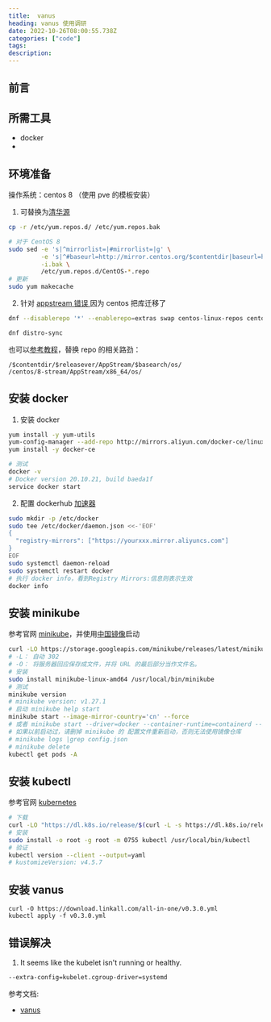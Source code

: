 ```yaml
---
title:  vanus
heading: vanus 使用调研
date: 2022-10-26T08:00:55.738Z
categories: ["code"]
tags: 
description: 
---
```


## 前言


##  所需工具
- docker
- 



## 环境准备
操作系统：centos 8 （使用 pve 的模板安装）

1. 可替换为[清华源](https://mirrors.tuna.tsinghua.edu.cn/help/centos/)
```bash
cp -r /etc/yum.repos.d/ /etc/yum.repos.bak

# 对于 CentOS 8
sudo sed -e 's|^mirrorlist=|#mirrorlist=|g' \
         -e 's|^#baseurl=http://mirror.centos.org/$contentdir|baseurl=https://mirrors.tuna.tsinghua.edu.cn/centos|g' \
         -i.bak \
         /etc/yum.repos.d/CentOS-*.repo
# 更新
sudo yum makecache
```

2. 针对 [appstream 错误 ](https://cloud.tencent.com/developer/article/1988392)
因为 centos 把库迁移了
```bash
dnf --disablerepo '*' --enablerepo=extras swap centos-linux-repos centos-stream-repos

dnf distro-sync
```

也可以[参考教程]( https://blog.csdn.net/jiangxo/article/details/123246144)，替换 repo 的相关路劲：
```
/$contentdir/$releasever/AppStream/$basearch/os/
/centos/8-stream/AppStream/x86_64/os/
```


## 安装 docker
1. 安装 docker
```bash
yum install -y yum-utils
yum-config-manager --add-repo http://mirrors.aliyun.com/docker-ce/linux/centos/docker-ce.repo
yum install -y docker-ce

# 测试
docker -v
# Docker version 20.10.21, build baeda1f
service docker start
```
2. 配置 dockerhub [加速器](https://developer.aliyun.com/article/29941)
```bash
sudo mkdir -p /etc/docker
sudo tee /etc/docker/daemon.json <<-'EOF'
{
  "registry-mirrors": ["https://yourxxx.mirror.aliyuncs.com"]
}
EOF
sudo systemctl daemon-reload
sudo systemctl restart docker
# 执行 docker info，看到Registry Mirrors:信息则表示生效
docker info
```


## 安装 minikube

参考官网 [minikube](https://minikube.sigs.k8s.io/docs/start/)，并使用[中国镜像](https://developer.aliyun.com/article/221687)启动
```bash
curl -LO https://storage.googleapis.com/minikube/releases/latest/minikube-linux-amd64
# -L： 自动 302
# -O： 将服务器回应保存成文件，并将 URL 的最后部分当作文件名。
# 安装
sudo install minikube-linux-amd64 /usr/local/bin/minikube
# 测试
minikube version
# minikube version: v1.27.1
# 启动 minikube help start
minikube start --image-mirror-country='cn' --force
# 或者 minikube start --driver=docker --container-runtime=containerd --image-mirror-country=cn --force
# 如果以前启动过，请删掉 minikube 的 配置文件重新启动，否则无法使用镜像仓库
# minikube logs |grep config.json
# minikube delete 
kubectl get pods -A
```

## 安装 kubectl

参考官网 [kubernetes](https://kubernetes.io/docs/tasks/tools/install-kubectl-linux/) 

```bash
# 下载
curl -LO "https://dl.k8s.io/release/$(curl -L -s https://dl.k8s.io/release/stable.txt)/bin/linux/amd64/kubectl"
# 安装
sudo install -o root -g root -m 0755 kubectl /usr/local/bin/kubectl
# 验证
kubectl version --client --output=yaml
# kustomizeVersion: v4.5.7
```



## 安装 vanus

```
curl -O https://download.linkall.com/all-in-one/v0.3.0.yml
kubectl apply -f v0.3.0.yml
```

## 错误解决

1. It seems like the kubelet isn't running or healthy.
```bash
--extra-config=kubelet.cgroup-driver=systemd 
```



参考文档: 
- [vanus](https://docs.linkall.com/introduction/what-is-vanus)